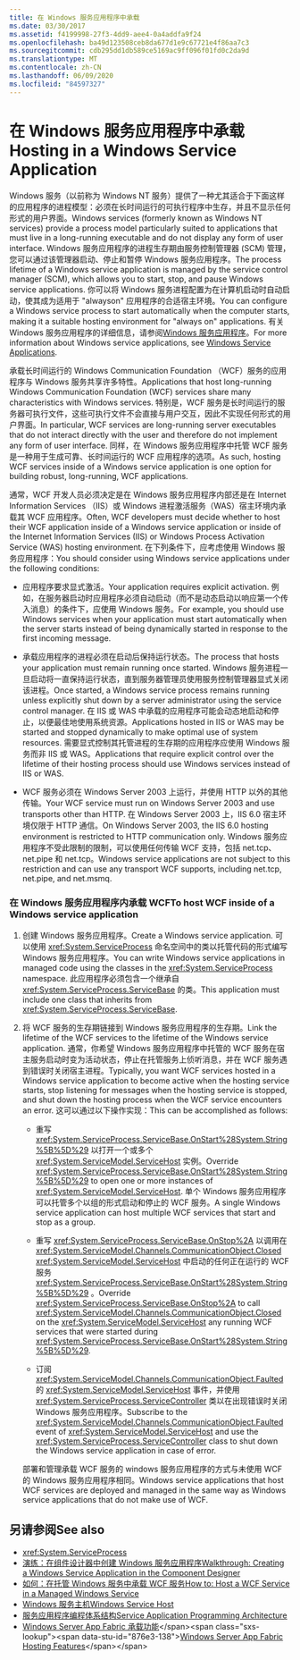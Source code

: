 ```yaml
---
title: 在 Windows 服务应用程序中承载
ms.date: 03/30/2017
ms.assetid: f4199998-27f3-4dd9-aee4-0a4addfa9f24
ms.openlocfilehash: ba49d123508ceb8da677d1e9c67721e4f86aa7c3
ms.sourcegitcommit: cdb295dd1db589ce5169ac9ff096f01fd0c2da9d
ms.translationtype: MT
ms.contentlocale: zh-CN
ms.lasthandoff: 06/09/2020
ms.locfileid: "84597327"
---
```

# <a name="hosting-in-a-windows-service-application"></a><span data-ttu-id="876e3-102">在 Windows 服务应用程序中承载</span><span class="sxs-lookup"><span data-stu-id="876e3-102">Hosting in a Windows Service Application</span></span>
<span data-ttu-id="876e3-103">Windows 服务（以前称为 Windows NT 服务）提供了一种尤其适合于下面这样的应用程序的进程模型：必须在长时间运行的可执行程序中生存，并且不显示任何形式的用户界面。</span><span class="sxs-lookup"><span data-stu-id="876e3-103">Windows services (formerly known as Windows NT services) provide a process model particularly suited to applications that must live in a long-running executable and do not display any form of user interface.</span></span> <span data-ttu-id="876e3-104">Windows 服务应用程序的进程生存期由服务控制管理器 (SCM) 管理，您可以通过该管理器启动、停止和暂停 Windows 服务应用程序。</span><span class="sxs-lookup"><span data-stu-id="876e3-104">The process lifetime of a Windows service application is managed by the service control manager (SCM), which allows you to start, stop, and pause Windows service applications.</span></span> <span data-ttu-id="876e3-105">你可以将 Windows 服务进程配置为在计算机启动时自动启动，使其成为适用于 "alwayson" 应用程序的合适宿主环境。</span><span class="sxs-lookup"><span data-stu-id="876e3-105">You can configure a Windows service process to start automatically when the computer starts, making it a suitable hosting environment for "always on" applications.</span></span> <span data-ttu-id="876e3-106">有关 Windows 服务应用程序的详细信息，请参阅[Windows 服务应用程序](https://go.microsoft.com/fwlink/?LinkId=89450)。</span><span class="sxs-lookup"><span data-stu-id="876e3-106">For more information about Windows service applications, see [Windows Service Applications](https://go.microsoft.com/fwlink/?LinkId=89450).</span></span>  
  
 <span data-ttu-id="876e3-107">承载长时间运行的 Windows Communication Foundation （WCF）服务的应用程序与 Windows 服务共享许多特性。</span><span class="sxs-lookup"><span data-stu-id="876e3-107">Applications that host long-running Windows Communication Foundation (WCF) services share many characteristics with Windows services.</span></span> <span data-ttu-id="876e3-108">特别是，WCF 服务是长时间运行的服务器可执行文件，这些可执行文件不会直接与用户交互，因此不实现任何形式的用户界面。</span><span class="sxs-lookup"><span data-stu-id="876e3-108">In particular, WCF services are long-running server executables that do not interact directly with the user and therefore do not implement any form of user interface.</span></span> <span data-ttu-id="876e3-109">同样，在 Windows 服务应用程序中托管 WCF 服务是一种用于生成可靠、长时间运行的 WCF 应用程序的选项。</span><span class="sxs-lookup"><span data-stu-id="876e3-109">As such, hosting WCF services inside of a Windows service application is one option for building robust, long-running, WCF applications.</span></span>  
  
 <span data-ttu-id="876e3-110">通常，WCF 开发人员必须决定是在 Windows 服务应用程序内部还是在 Internet Information Services （IIS）或 Windows 进程激活服务（WAS）宿主环境内承载其 WCF 应用程序。</span><span class="sxs-lookup"><span data-stu-id="876e3-110">Often, WCF developers must decide whether to host their WCF application inside of a Windows service application or inside of the Internet Information Services (IIS) or Windows Process Activation Service (WAS) hosting environment.</span></span> <span data-ttu-id="876e3-111">在下列条件下，应考虑使用 Windows 服务应用程序：</span><span class="sxs-lookup"><span data-stu-id="876e3-111">You should consider using Windows service applications under the following conditions:</span></span>  
  
- <span data-ttu-id="876e3-112">应用程序要求显式激活。</span><span class="sxs-lookup"><span data-stu-id="876e3-112">Your application requires explicit activation.</span></span> <span data-ttu-id="876e3-113">例如，在服务器启动时应用程序必须自动启动（而不是动态启动以响应第一个传入消息）的条件下，应使用 Windows 服务。</span><span class="sxs-lookup"><span data-stu-id="876e3-113">For example, you should use Windows services when your application must start automatically when the server starts instead of being dynamically started in response to the first incoming message.</span></span>  
  
- <span data-ttu-id="876e3-114">承载应用程序的进程必须在启动后保持运行状态。</span><span class="sxs-lookup"><span data-stu-id="876e3-114">The process that hosts your application must remain running once started.</span></span> <span data-ttu-id="876e3-115">Windows 服务进程一旦启动将一直保持运行状态，直到服务器管理员使用服务控制管理器显式关闭该进程。</span><span class="sxs-lookup"><span data-stu-id="876e3-115">Once started, a Windows service process remains running unless explicitly shut down by a server administrator using the service control manager.</span></span> <span data-ttu-id="876e3-116">在 IIS 或 WAS 中承载的应用程序可能会动态地启动和停止，以便最佳地使用系统资源。</span><span class="sxs-lookup"><span data-stu-id="876e3-116">Applications hosted in IIS or WAS may be started and stopped dynamically to make optimal use of system resources.</span></span> <span data-ttu-id="876e3-117">需要显式控制其托管进程的生存期的应用程序应使用 Windows 服务而非 IIS 或 WAS。</span><span class="sxs-lookup"><span data-stu-id="876e3-117">Applications that require explicit control over the lifetime of their hosting process should use Windows services instead of IIS or WAS.</span></span>  
  
- <span data-ttu-id="876e3-118">WCF 服务必须在 Windows Server 2003 上运行，并使用 HTTP 以外的其他传输。</span><span class="sxs-lookup"><span data-stu-id="876e3-118">Your WCF service must run on Windows Server 2003 and use transports other than HTTP.</span></span> <span data-ttu-id="876e3-119">在 Windows Server 2003 上，IIS 6.0 宿主环境仅限于 HTTP 通信。</span><span class="sxs-lookup"><span data-stu-id="876e3-119">On Windows Server 2003, the IIS 6.0 hosting environment is restricted to HTTP communication only.</span></span> <span data-ttu-id="876e3-120">Windows 服务应用程序不受此限制的限制，可以使用任何传输 WCF 支持，包括 net.tcp、net.pipe 和 net.tcp。</span><span class="sxs-lookup"><span data-stu-id="876e3-120">Windows service applications are not subject to this restriction and can use any transport WCF supports, including net.tcp, net.pipe, and net.msmq.</span></span>  
  
### <a name="to-host-wcf-inside-of-a-windows-service-application"></a><span data-ttu-id="876e3-121">在 Windows 服务应用程序内承载 WCF</span><span class="sxs-lookup"><span data-stu-id="876e3-121">To host WCF inside of a Windows service application</span></span>  
  
1. <span data-ttu-id="876e3-122">创建 Windows 服务应用程序。</span><span class="sxs-lookup"><span data-stu-id="876e3-122">Create a Windows service application.</span></span> <span data-ttu-id="876e3-123">可以使用 <xref:System.ServiceProcess> 命名空间中的类以托管代码的形式编写 Windows 服务应用程序。</span><span class="sxs-lookup"><span data-stu-id="876e3-123">You can write Windows service applications in managed code using the classes in the <xref:System.ServiceProcess> namespace.</span></span> <span data-ttu-id="876e3-124">此应用程序必须包含一个继承自 <xref:System.ServiceProcess.ServiceBase> 的类。</span><span class="sxs-lookup"><span data-stu-id="876e3-124">This application must include one class that inherits from <xref:System.ServiceProcess.ServiceBase>.</span></span>  
  
2. <span data-ttu-id="876e3-125">将 WCF 服务的生存期链接到 Windows 服务应用程序的生存期。</span><span class="sxs-lookup"><span data-stu-id="876e3-125">Link the lifetime of the WCF services to the lifetime of the Windows service application.</span></span> <span data-ttu-id="876e3-126">通常，你希望 Windows 服务应用程序中托管的 WCF 服务在宿主服务启动时变为活动状态，停止在托管服务上侦听消息，并在 WCF 服务遇到错误时关闭宿主进程。</span><span class="sxs-lookup"><span data-stu-id="876e3-126">Typically, you want WCF services hosted in a Windows service application to become active when the hosting service starts, stop listening for messages when the hosting service is stopped, and shut down the hosting process when the WCF service encounters an error.</span></span> <span data-ttu-id="876e3-127">这可以通过以下操作实现：</span><span class="sxs-lookup"><span data-stu-id="876e3-127">This can be accomplished as follows:</span></span>  
  
    - <span data-ttu-id="876e3-128">重写 <xref:System.ServiceProcess.ServiceBase.OnStart%28System.String%5B%5D%29> 以打开一个或多个 <xref:System.ServiceModel.ServiceHost> 实例。</span><span class="sxs-lookup"><span data-stu-id="876e3-128">Override <xref:System.ServiceProcess.ServiceBase.OnStart%28System.String%5B%5D%29> to open one or more instances of <xref:System.ServiceModel.ServiceHost>.</span></span> <span data-ttu-id="876e3-129">单个 Windows 服务应用程序可以托管多个以组的形式启动和停止的 WCF 服务。</span><span class="sxs-lookup"><span data-stu-id="876e3-129">A single Windows service application can host multiple WCF services that start and stop as a group.</span></span>  
  
    - <span data-ttu-id="876e3-130">重写 <xref:System.ServiceProcess.ServiceBase.OnStop%2A> 以调用在 <xref:System.ServiceModel.Channels.CommunicationObject.Closed> <xref:System.ServiceModel.ServiceHost> 中启动的任何正在运行的 WCF 服务 <xref:System.ServiceProcess.ServiceBase.OnStart%28System.String%5B%5D%29> 。</span><span class="sxs-lookup"><span data-stu-id="876e3-130">Override <xref:System.ServiceProcess.ServiceBase.OnStop%2A> to call <xref:System.ServiceModel.Channels.CommunicationObject.Closed> on the <xref:System.ServiceModel.ServiceHost> any running WCF services that were started during <xref:System.ServiceProcess.ServiceBase.OnStart%28System.String%5B%5D%29>.</span></span>  
  
    - <span data-ttu-id="876e3-131">订阅 <xref:System.ServiceModel.Channels.CommunicationObject.Faulted> 的 <xref:System.ServiceModel.ServiceHost> 事件，并使用 <xref:System.ServiceProcess.ServiceController> 类以在出现错误时关闭 Windows 服务应用程序。</span><span class="sxs-lookup"><span data-stu-id="876e3-131">Subscribe to the <xref:System.ServiceModel.Channels.CommunicationObject.Faulted> event of <xref:System.ServiceModel.ServiceHost> and use the <xref:System.ServiceProcess.ServiceController> class to shut down the Windows service application in case of error.</span></span>  
  
     <span data-ttu-id="876e3-132">部署和管理承载 WCF 服务的 windows 服务应用程序的方式与未使用 WCF 的 Windows 服务应用程序相同。</span><span class="sxs-lookup"><span data-stu-id="876e3-132">Windows service applications that host WCF services are deployed and managed in the same way as Windows service applications that do not make use of WCF.</span></span>  
  
## <a name="see-also"></a><span data-ttu-id="876e3-133">另请参阅</span><span class="sxs-lookup"><span data-stu-id="876e3-133">See also</span></span>

- <xref:System.ServiceProcess>
- [<span data-ttu-id="876e3-134">演练：在组件设计器中创建 Windows 服务应用程序</span><span class="sxs-lookup"><span data-stu-id="876e3-134">Walkthrough: Creating a Windows Service Application in the Component Designer</span></span>](https://go.microsoft.com/fwlink/?LinkId=94875)
- [<span data-ttu-id="876e3-135">如何：在托管 Windows 服务中承载 WCF 服务</span><span class="sxs-lookup"><span data-stu-id="876e3-135">How to: Host a WCF Service in a Managed Windows Service</span></span>](how-to-host-a-wcf-service-in-a-managed-windows-service.md)
- [<span data-ttu-id="876e3-136">Windows 服务主机</span><span class="sxs-lookup"><span data-stu-id="876e3-136">Windows Service Host</span></span>](../samples/windows-service-host.md)
- [<span data-ttu-id="876e3-137">服务应用程序编程体系结构</span><span class="sxs-lookup"><span data-stu-id="876e3-137">Service Application Programming Architecture</span></span>](https://go.microsoft.com/fwlink/?LinkId=94876)
- <span data-ttu-id="876e3-138">[Windows Server App Fabric 承载功能](https://docs.microsoft.com/previous-versions/appfabric/ee677189(v=azure.10))</span><span class="sxs-lookup"><span data-stu-id="876e3-138">[Windows Server App Fabric Hosting Features](https://docs.microsoft.com/previous-versions/appfabric/ee677189(v=azure.10))</span></span>

